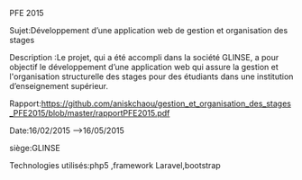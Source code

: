 PFE 2015

Sujet:Développement d’une application web de gestion et organisation des stages 

Description :Le projet, qui a été accompli dans la société GLINSE, a pour objectif le développement 
d’une application web qui assure la gestion et l'organisation structurelle des stages pour des étudiants
dans une institution d’enseignement supérieur.

Rapport:https://github.com/aniskchaou/gestion_et_organisation_des_stages_PFE2015/blob/master/rapportPFE2015.pdf


Date:16/02/2015 -->16/05/2015

siège:GLINSE

Technologies utilisés:php5 ,framework Laravel,bootstrap
